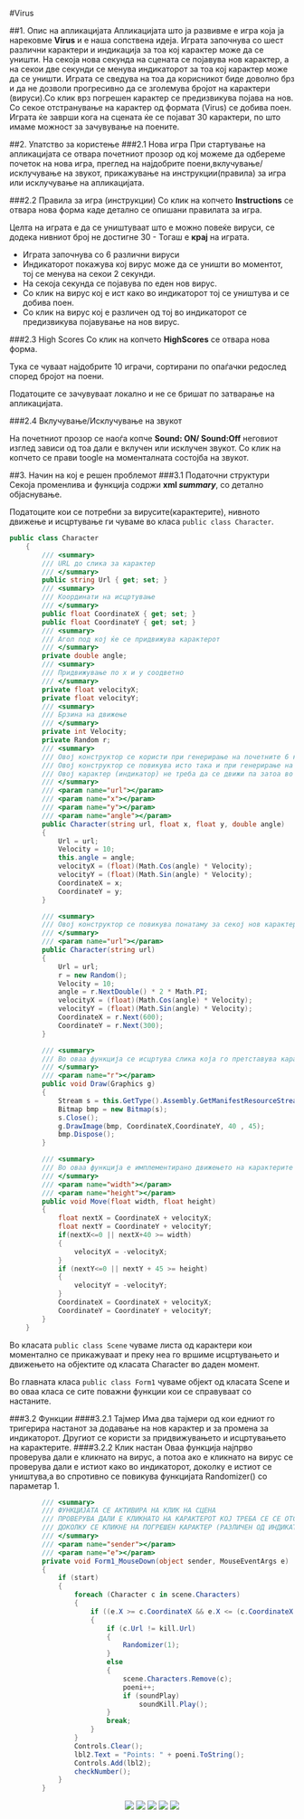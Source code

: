#Virus

##1. Опис на апликацијата
Апликацијата што ја развивме е игра која ја нарековме **Virus** и е наша сопствена идеја. Играта започнува со шест различни карактери и индикација за тоа кој карактер може да се уништи. На секоја нова секунда на сцената се појавува нов карактер, а на секои две секунди се менува индикаторот за тоа кој карактер може да се уништи. Играта се сведува на тоа да корисникот биде доволно брз и да не дозволи прогресивно да се зголемува бројот на карактери (вируси).Со клик врз погрешен карактер се предизвикува појава на нов. Со секое отстранување на карактер од формата (Virus) се добива поен.  Играта ќе заврши кога на сцената ќе се појават 30 карактери, по што имаме можност за зачувување на поените.

##2. Упатство за користење
###2.1 Нова игра
При стартување на апликацијата се отвара почетниот прозор од кој можеме да одбереме почеток на нова игра, преглед на најдобрите поени,вклучување/исклучување на звукот, прикажување на инструкции(правила) за игра или исклучување на апликацијата.

###2.2 Правила за игра (инструкции)
Со клик на копчето **Instructions** се отвара нова форма каде детално се опишани правилата за игра.

Целта на играта е да се уништуваат што е можно повеќе вируси, се додека нивниот број не достигне 30 - Тогаш е **крај** на играта.
* Играта започнува со 6 различни вируси
* Индикаторот покажува кој вирус може да се уништи во моментот, тој се менува на секои 2 секунди.
* На секоја секунда се појавува по еден нов вирус.
* Со клик на вирус кој е ист како во индикаторот тој се уништува и се добива поен.
* Со клик на вирус кој е различен од тој во индикаторот се предизвикува појавување на нов вирус.
 
###2.3 High Scores
Со клик на копчето **HighScores** се отвара нова форма.

Тука се чуваат најдобрите 10 играчи, сортирани по опаѓачки редослед според бројот на поени.

Податоците се зачувуваат локално и не се бришат по затварање на апликацијата.

###2.4 Вклучување/Исклучување на звукот

На почетниот прозор се наоѓа копче **Sound: ON/ Sound:Off** неговиот изглед зависи од тоа дали е вклучен или исклучен звукот. Со клик на копчето се прави toogle на моменталната состојба на звукот.

##3. Начин на кој е решен проблемот
###3.1 Податочни структури
Секоја променлива и функција содржи **xml _summary_**, со детално објаснување.

Податоците кои се потребни за вирусите(карактерите), нивното движење и исцртување ги чуваме во класа ```public class Character```.

```c#
public class Character
    {
        /// <summary>
        /// URL до слика за карактер
        /// </summary>
        public string Url { get; set; }
        /// <summary>
        /// Координати на исцртување
        /// </summary>
        public float CoordinateX { get; set; }
        public float CoordinateY { get; set; }
        /// <summary>
        /// Агол под кој ќе се придвижува карактерот
        /// </summary>
        private double angle;
        /// <summary>
        /// Придвижување по x и y соодветно
        /// </summary>
        private float velocityX;
        private float velocityY;
        /// <summary>
        /// Брзина на движење
        /// </summary>
        private int Velocity;
        private Random r;
        /// <summary>
        /// Овој конструктор се користи при генерирање на почетните 6 карактери
        /// Овој конструктор се повикува исто така и при генерирање на карактер индикатор
        /// Овој карактер (индикатор) не треба да се движи па затоа во овој случај се пренесува 0 за агол
        /// </summary>
        /// <param name="url"></param>
        /// <param name="x"></param>
        /// <param name="y"></param>
        /// <param name="angle"></param>
        public Character(string url, float x, float y, double angle)
        {
            Url = url;    
            Velocity = 10;
            this.angle = angle;
            velocityX = (float)(Math.Cos(angle) * Velocity);
            velocityY = (float)(Math.Sin(angle) * Velocity);
            CoordinateX = x;
            CoordinateY = y;
        }

        /// <summary>
        /// Овој конструктор се повикува понатаму за секој нов карактер што ќе се појавува на сцената
        /// </summary>
        /// <param name="url"></param>
        public Character(string url)
        {
            Url = url;
            r = new Random();
            Velocity = 10;
            angle = r.NextDouble() * 2 * Math.PI;
            velocityX = (float)(Math.Cos(angle) * Velocity);
            velocityY = (float)(Math.Sin(angle) * Velocity);
            CoordinateX = r.Next(600);
            CoordinateY = r.Next(300);
        }

        /// <summary>
        /// Во оваа функција се исцртува слика која го претставува карактерот
        /// </summary>
        /// <param name="г"></param>
        public void Draw(Graphics g)
        {
            Stream s = this.GetType().Assembly.GetManifestResourceStream(Url);
            Bitmap bmp = new Bitmap(s);
            s.Close();
            g.DrawImage(bmp, CoordinateX,CoordinateY, 40 , 45);
            bmp.Dispose();
        }

        /// <summary>
        /// Во оваа функција е имплементирано движењето на карактерите
        /// </summary>
        /// <param name="width"></param>
        /// <param name="height"></param>
        public void Move(float width, float height)
        {
            float nextX = CoordinateX + velocityX;
            float nextY = CoordinateY + velocityY;
            if(nextX<=0 || nextX+40 >= width)
            {
                velocityX = -velocityX;
            }
            if (nextY<=0 || nextY + 45 >= height)
            {
                velocityY = -velocityY;
            }         
            CoordinateX = CoordinateX + velocityX;
            CoordinateY = CoordinateY + velocityY;
        }
    }

```

Во класата ```public class Scene``` чуваме листа од карактери кои моментално се прикажуваат и преку неа го вршиме исцртувањето и движењето на објектите од класата Character во даден момент.

Во главната класа ```public class Form1``` чуваме објект од класата Scene и во оваа класа се сите поважни функции кои се справуваат со настаните.

###3.2 Функции
####3.2.1 Тајмер
Има два тајмери од кои едниот го тригерира настанот за додавање на нов карактер и за промена за индикаторот. Другиот се користи за придвижувањето и исцртувањето на карактерите.
####3.2.2 Клик настан
Оваа функција најпрво проверува дали е кликнато на вирус, а потоа ако е кликнато на вирус се проверува дали е истиот како во индикаторот, доколку е истиот се уништува,а во спротивно се повикува функцијата Randomizer() со параметар 1.
```c#
        /// <summary>
        /// ФУНКЦИЈАТА СЕ АКТИВИРА НА КЛИК НА СЦЕНА
        /// ПРОВЕРУВА ДАЛИ Е КЛИКНАТО НА КАРАКТЕРОТ КОЈ ТРЕБА СЕ СЕ ОТСТРАНИ ОД СЦЕНАТА (УНИШТИ)
        /// ДОКОЛКУ СЕ КЛИКНЕ НА ПОГРЕШЕН КАРАКТЕР (РАЗЛИЧЕН ОД ИНДИКАТОРОТ), СЕ ПОЈАВУВА НОВ КАРАКТЕР
        /// </summary>
        /// <param name="sender"></param>
        /// <param name="e"></param>
        private void Form1_MouseDown(object sender, MouseEventArgs e)
        {
            if (start)
            {
                foreach (Character c in scene.Characters)
                {
                    if ((e.X >= c.CoordinateX && e.X <= (c.CoordinateX + 40)) && (e.Y >= c.CoordinateY && e.Y <= (c.CoordinateY + 45)))
                    {
                        if (c.Url != kill.Url)
                        {
                            Randomizer(1);
                        }
                        else
                        {
                            scene.Characters.Remove(c);
                            poeni++;
                            if (soundPlay)
                                soundKill.Play();
                        }
                        break;
                    }
                }
                Controls.Clear();
                lbl2.Text = "Points: " + poeni.ToString();
                Controls.Add(lbl2);
                checkNumber();
            }
        }
```





<p align="center">
  <img src="Screenshots\Start.png"/>
  <img src="Screenshots\Instructions.png"/>
  <img src="Screenshots\igra.png"/>
  <img src="Screenshots\SaveScore.png"/>
  <img src="Screenshots\ScoreBoard.png"/>
</p>

